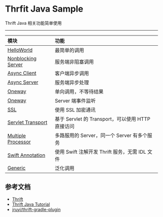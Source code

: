 # Thrfit Java Sample 

Thrift Java 相关功能简单使用

---

|模块|功能|
|:--|:---|
|[HelloWorld](helloworld)| 最简单的调用|
|[Nonblocking Server](nonblocking-server)| 服务端非阻塞调用|
|[Async Client](async-client)| 客户端异步调用|
|[Async Server](async-server)| 服务端异步处理|
|[Oneway](oneway)| 单向调用，不等待结果|
|[Oneway](event-handler)| Server 端事件监听|
|[SSL](ssl)| 使用 SSL 加密通讯|
|[Servlet Transport](servlet)| 基于 Servlet 的 Transport，可以使用 HTTP 直接访问|
|[Multiple Processor](multiple-processor)| 多路服用的 Server，同一个 Server 有多个服务|
|[Swift Annotation](annotation)| 使用 Swift 注解开发 Thrift 服务，无需 IDL 文件|
|[Generic]()| 泛化调用|

## 参考文档

- [Thrift](http://thrift.apache.org/)
- [Thrift Java Tutorial](https://github.com/apache/thrift/tree/master/tutorial/java)
- [jruyi/thrift-gradle-plugin](https://github.com/jruyi/thrift-gradle-plugin)